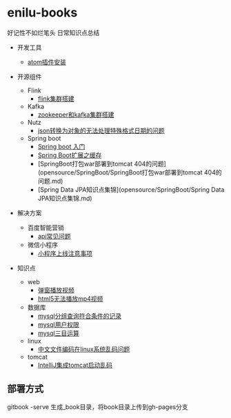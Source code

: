 # enilu-books

好记性不如烂笔头
日常知识点总结


* 开发工具
  * [atom插件安装](tools/atom/atom_plugins_install.md)

* 开源组件
  * Flink
    * [flink集群搭建](opensource/flink/flink集群搭建.md)
  * Kafka
    * [zookeeper和kafka集群搭建](opensource/kafka/zookeeper和kafka集群搭建.md)
  * Nutz
    * [json转换为对象的无法处理特殊格式日期的问题](opensource/nutz/json转换为对象的无法处理特殊格式日期的问题.md)
  * Spring boot
    * [Spring boot 入门](opensource/SpringBoot/SpringBoot入门.md)
    * [Spring Boot扩展之缓存](opensource/SpringBoot/SpringBoot扩展之缓存.md)
    * [SpringBoot打包war部署到tomcat 404的问题](opensource/SpringBoot/SpringBoot打包war部署到tomcat 404的问题.md)
    * [Spring Data JPA知识点集锦](opensource/SpringBoot/Spring Data JPA知识点集锦.md)

* 解决方案
  * 百度智能营销
    * [api常见问题](solutions/BaiduSEM/api常见问题.md)
  * 微信小程序
    * [小程序上线注意事项](solutions/wxapp/小程序上线注意事项.md)
* 知识点
  * web
    *  [弹窗播放视频](knowledge/web/弹窗播放视频.md)
    *  [html5无法播放mp4视频](knowledge/web/html5无法播放mp4视频.md)
  * 数据库  
    * [mysql分组查询符合条件的记录](knowledge/database/mysql分组查询符合条件的记录.md)
    * [mysql用户权限](knowledge/database/mysql权限管理.md)
    * [mysql三目运算](knowledge/database/mysql实现三目运算.md)
  * linux
    * [中文文件编码在linux系统乱码问题](knowledge/linux/中文文件编码在linux系统乱码问题.md)
  * tomcat
    * [IntelliJ集成tomcat启动乱码](knowledge/tomcat/IntelliJ集成tomcat启动乱码.md)

## 部署方式

gitbook -serve 生成_book目录，将book目录上传到gh-pages分支
